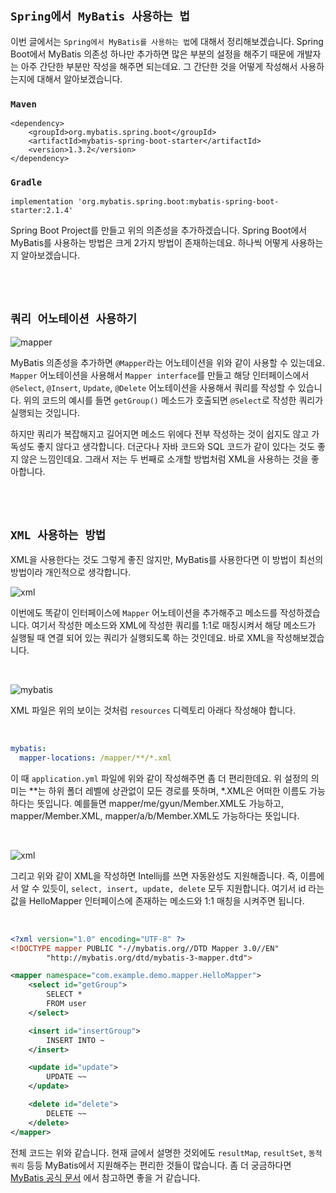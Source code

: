 ## `Spring에서 MyBatis 사용하는 법`

이번 글에서는 `Spring에서 MyBatis를 사용하는 법`에 대해서 정리해보겠습니다. Spring Boot에서 MyBatis 의존성 하나만 추가하면 많은 부분의 설정을 해주기 때문에 개발자는 아주 간단한 부분만 작성을 해주면 되는데요. 그 간단한 것을 어떻게 작성해서 사용하는지에 대해서 알아보겠습니다.

### `Maven`

```
<dependency>
    <groupId>org.mybatis.spring.boot</groupId>
    <artifactId>mybatis-spring-boot-starter</artifactId>
    <version>1.3.2</version>
</dependency>
```

### `Gradle`

```
implementation 'org.mybatis.spring.boot:mybatis-spring-boot-starter:2.1.4'
```

Spring Boot Project를 만들고 위의 의존성을 추가하겠습니다. Spring Boot에서 MyBatis를 사용하는 방법은 크게 2가지 방법이 존재하는데요. 하나씩 어떻게 사용하는지 알아보겠습니다.

<br> <br>

## `쿼리 어노테이션 사용하기`

![mapper](https://user-images.githubusercontent.com/45676906/119588523-f50b2c80-be0b-11eb-8514-2db4a84e95d1.png)

MyBatis 의존성을 추가하면 `@Mapper`라는 어노테이션을 위와 같이 사용할 수 있는데요. `Mapper` 어노테이션을 사용해서 `Mapper interface`를 만들고 해당 인터페이스에서 `@Select`, `@Insert`, `Update`, `@Delete` 어노테이션을 사용해서 쿼리를 작성할 수 있습니다. 위의 코드의 예시를 들면 `getGroup()` 메소드가 호출되면 `@Select`로 작성한 쿼리가 실행되는 것입니다.

하지만 쿼리가 복잡해지고 길어지면 메소드 위에다 전부 작성하는 것이 쉽지도 않고 가독성도 좋지 않다고 생각합니다. 더군다나 자바 코드와 SQL 코드가 같이 있다는 것도 좋지 않은 느낌인데요. 그래서 저는 두 번째로 소개할 방법처럼 XML을 사용하는 것을 좋아합니다.

<br> <br>

## `XML 사용하는 방법`

XML을 사용한다는 것도 그렇게 좋진 않지만, MyBatis를 사용한다면 이 방법이 최선의 방법이라 개인적으로 생각합니다.

![xml](https://user-images.githubusercontent.com/45676906/119589110-1caec480-be0d-11eb-8f11-ab8d3dd589ab.png)

이번에도 똑같이 인터페이스에 `Mapper` 어노테이션을 추가해주고 메소드를 작성하겠습니다. 여기서 작성한 메소드와 XML에 작성한 쿼리를 1:1로 매칭시켜서 해당 메소드가 실행될 때 연결 되어 있는 쿼리가 실행되도록 하는 것인데요. 바로 XML을 작성해보겠습니다.

<br>

![mybatis](https://user-images.githubusercontent.com/45676906/119589237-5b447f00-be0d-11eb-9315-4d554755934d.png)

XML 파일은 위의 보이는 것처럼 `resources` 디렉토리 아래다 작성해야 합니다.

<br>

```yml
mybatis:
  mapper-locations: /mapper/**/*.xml
```

이 때 `application.yml` 파일에 위와 같이 작성해주면 좀 더 편리한데요. 위 설정의 의미는  **는 하위 폴더 레벨에 상관없이 모든 경로를 뜻하며, *.XML은 어떠한 이름도 가능하다는 뜻입니다. 예를들면 mapper/me/gyun/Member.XML도 가능하고, mapper/Member.XML, mapper/a/b/Member.XML도 가능하다는 뜻입니다.

<br>

![xml](https://user-images.githubusercontent.com/45676906/119589548-fccbd080-be0d-11eb-94de-c4bf288f5441.png)

그리고 위와 같이 XML을 작성하면 Intellij를 쓰면 자동완성도 지원해줍니다. 즉, 이름에서 알 수 있듯이, `select, insert, update, delete` 모두 지원합니다. 여기서 id 라는 값을 HelloMapper 인터페이스에 존재하는 메소드와 1:1 매칭을 시켜주면 됩니다.

<br>

```xml
<?xml version="1.0" encoding="UTF-8" ?>
<!DOCTYPE mapper PUBLIC "-//mybatis.org//DTD Mapper 3.0//EN"
        "http://mybatis.org/dtd/mybatis-3-mapper.dtd">

<mapper namespace="com.example.demo.mapper.HelloMapper">
    <select id="getGroup">
        SELECT *
        FROM user
    </select>

    <insert id="insertGroup">
        INSERT INTO ~
    </insert>

    <update id="update">
        UPDATE ~~
    </update>

    <delete id="delete">
        DELETE ~~
    </delete>
</mapper>
```

전체 코드는 위와 같습니다. 현재 글에서 설명한 것외에도 `resultMap`, `resultSet`, `동적 쿼리` 등등 MyBatis에서 지원해주는 편리한 것들이 많습니다. 좀 더 궁금하다면 [MyBatis 공식 문서](https://mybatis.org/mybatis-3/ko/sqlmap-xml.html) 에서 참고하면 좋을 거 같습니다.
